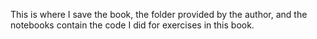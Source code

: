 This is where I save the book, the folder provided by the author, and the notebooks contain the code I did for exercises in this book.
